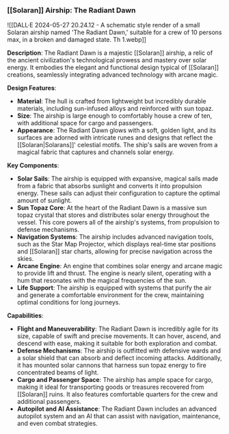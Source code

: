 ### [[Solaran]] Airship: The Radiant Dawn


![[DALL·E 2024-05-27 20.24.12 - A schematic style render of a small Solaran airship named 'The Radiant Dawn,' suitable for a crew of 10 persons max, in a broken and damaged state. Th 1.webp]]

**Description**: The Radiant Dawn is a majestic [[Solaran]] airship, a relic of the ancient civilization's technological prowess and mastery over solar energy. It embodies the elegant and functional design typical of [[Solaran]] creations, seamlessly integrating advanced technology with arcane magic.

**Design Features**:

- **Material**: The hull is crafted from lightweight but incredibly durable materials, including sun-infused alloys and reinforced with sun topaz.
- **Size**: The airship is large enough to comfortably house a crew of ten, with additional space for cargo and passengers.
- **Appearance**: The Radiant Dawn glows with a soft, golden light, and its surfaces are adorned with intricate runes and designs that reflect the [[Solaran|Solarans]]' celestial motifs. The ship's sails are woven from a magical fabric that captures and channels solar energy.

**Key Components**:

- **Solar Sails**: The airship is equipped with expansive, magical sails made from a fabric that absorbs sunlight and converts it into propulsion energy. These sails can adjust their configuration to capture the optimal amount of sunlight.
- **Sun Topaz Core**: At the heart of the Radiant Dawn is a massive sun topaz crystal that stores and distributes solar energy throughout the vessel. This core powers all of the airship's systems, from propulsion to defense mechanisms.
- **Navigation Systems**: The airship includes advanced navigation tools, such as the Star Map Projector, which displays real-time star positions and [[Solaran]] star charts, allowing for precise navigation across the skies.
- **Arcane Engine**: An engine that combines solar energy and arcane magic to provide lift and thrust. The engine is nearly silent, operating with a hum that resonates with the magical frequencies of the sun.
- **Life Support**: The airship is equipped with systems that purify the air and generate a comfortable environment for the crew, maintaining optimal conditions for long journeys.

**Capabilities**:

- **Flight and Maneuverability**: The Radiant Dawn is incredibly agile for its size, capable of swift and precise movements. It can hover, ascend, and descend with ease, making it suitable for both exploration and combat.
- **Defense Mechanisms**: The airship is outfitted with defensive wards and a solar shield that can absorb and deflect incoming attacks. Additionally, it has mounted solar cannons that harness sun topaz energy to fire concentrated beams of light.
- **Cargo and Passenger Space**: The airship has ample space for cargo, making it ideal for transporting goods or treasures recovered from [[Solaran]] ruins. It also features comfortable quarters for the crew and additional passengers.
- **Autopilot and AI Assistance**: The Radiant Dawn includes an advanced autopilot system and an AI that can assist with navigation, maintenance, and even combat strategies.
